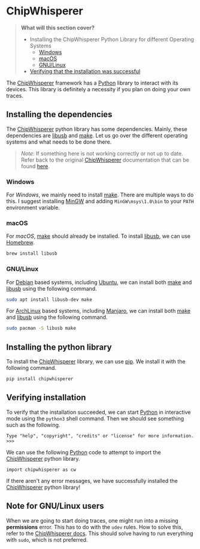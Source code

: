 # ChipWhisperer

> **What will this section cover?**
>
> * Installing the ChipWhisperer Python Library for different Operating Systems
>   * [Windows](#windows)
>   * [macOS](#macos)
>   * [GNU/Linux](#gnulinux)
> * [Verifying that the installation was successful](#verifying-installation)

The [ChipWhisperer] framework has a [Python] library to interact with its
devices.  This library is definitely a necessity if you plan on doing your own
traces.

## Installing the dependencies

The [ChipWhisperer] python library has some dependencies. Mainly, these
dependencies are [libusb] and [make]. Let us go over the different operating
systems and what needs to be done there.

> _Note:_ If something here is not working correctly or not up to date. Refer
> back to the original [ChipWhisperer] documentation that can be found
> [here](https://chipwhisperer.readthedocs.io/en/latest/prerequisites.html).

### Windows

For _Windows_, we mainly need to install [make]. There are multiple ways to do
this. I suggest installing [MinGW](https://letmegooglethat.com/?q=MinGW) and
adding `MinGW\msys\1.0\bin` to your `PATH` environment variable.

### macOS

For _macOS_, [make] should already be installed. To install [libusb], we can
use [Homebrew](https://brew.sh/).

```bash
brew install libusb
```

### GNU/Linux

For [Debian] based systems, including [Ubuntu], we can install both [make] and
[libusb] using the following command.

```bash
sudo apt install libusb-dev make
```

For [ArchLinux] based systems, including [Manjaro], we can install both [make]
and [libusb] using the following command.

```bash
sudo pacman -S libusb make
```

## Installing the python library

To install the [ChipWhisperer] library, we can use [pip]. We install it with the following
command.

```bash
pip install chipwhisperer
```

## Verifying installation

To verify that the installation succeeded, we can start [Python] in interactive
mode using the `python3` shell command. Then we should see something such as the
following.

```text
Type "help", "copyright", "credits" or "license" for more information.
>>>
```

We can use the following [Python] code to attempt to import the [ChipWhisperer]
python library.

```python3
import chipwhisperer as cw
```

If there aren't any error messages, we have successfully installed the
[ChipWhisperer] python library!

## Note for GNU/Linux users

When we are going to start doing traces, one might run into a missing
__permissions__ error.  This has to do with the `udev` rules. How to solve this,
refer to the [ChipWhisperer
docs](https://chipwhisperer.readthedocs.io/en/latest/prerequisites.html#hardware-drivers).
This should solve having to run everything with `sudo`, which is not preferred.

[Python]: https://en.wikipedia.org/wiki/Python_(programming_language)
[C]: https://en.wikipedia.org/wiki/Python_(programming_language)
[RSA]: https://en.wikipedia.org/wiki/RSA_(cryptosystem)
[Power analysis]: https://en.wikipedia.org/wiki/Power_analysis
[ChipWhisperer]: https://github.com/newaetech/chipwhisperer
[Side-Channel analysis]: https://en.wikipedia.org/wiki/Side-channel_attack
[TQDM]: https://github.com/tqdm/tqdm
[NumPy]: https://numpy.org/
[Ubuntu]: https://en.wikipedia.org/wiki/Ubuntu
[Debian]: https://en.wikipedia.org/wiki/Debian
[ArchLinux]: https://en.wikipedia.org/wiki/Arch_Linux
[Manjaro]: https://en.wikipedia.org/wiki/Manjaro
[matplotlib]: https://matplotlib.org/
[pip]: https://pypi.org/project/pip/
[make]: https://en.wikipedia.org/wiki/Make_(software)
[libusb]: https://en.wikipedia.org/wiki/Libusb
